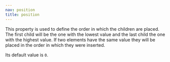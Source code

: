 ```yaml
---
nav: position
title: position
---
```


This property is used to define the order in which the children are placed. The first child will be the one with the lowest value and the last child the one with the highest value. If two elements have the same value they will be placed in the order in which they were inserted.

Its default value is `0`.
